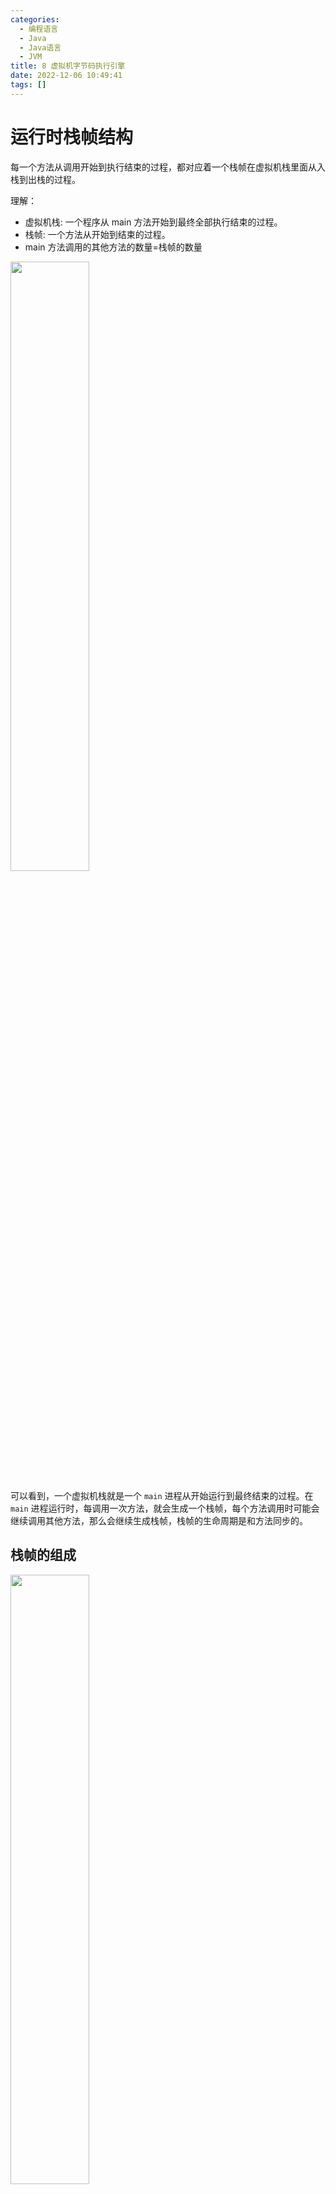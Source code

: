 ```yaml
---
categories:
  - 编程语言
  - Java
  - Java语言
  - JVM
title: 8 虚拟机字节码执行引擎  
date: 2022-12-06 10:49:41  
tags: []  
---
```



# 运行时栈帧结构

每一个方法从调用开始到执行结束的过程，都对应着一个栈帧在虚拟机栈里面从入栈到出栈的过程。

理解：

- 虚拟机栈: 一个程序从 main 方法开始到最终全部执行结束的过程。
- 栈帧: 一个方法从开始到结束的过程。
- main 方法调用的其他方法的数量=栈帧的数量

<img src=" https://coachhe-1305181419.cos.ap-guangzhou.myqcloud.com/Redis/20221206104617.png" width = "50%" />

可以看到，一个虚拟机栈就是一个 `main` 进程从开始运行到最终结束的过程。在 `main` 进程运行时，每调用一次方法，就会生成一个栈帧，每个方法调用时可能会继续调用其他方法，那么会继续生成栈帧，栈帧的生命周期是和方法同步的。

## 栈帧的组成

<img src=" https://coachhe-1305181419.cos.ap-guangzhou.myqcloud.com/Redis/20221216120007.png" width = "50%" />

可以看到，栈帧由以下部分组成:

- 局部变量表
- 操作数栈
- 动态连接 (指向运行时常量池的方法引用)
- 方法返回地址
- 额外的附加信息

### 局部变量表

#### 定义

是一个**数字数组**，主要用于存储**方法参数**和定义在**方法体内的局部变量**，这些数据类型包括各类基本数据类型、对象引用以及 returnAddress 类型。

注意上面加粗的几个点：

1. 数字数组：首先表明局部变量表是一个**数组**类型，数组内的元素是数组，之所以可以成为**数字**数组，是因为 8 种基本数据类型，对象引用以及 returnAddress 都可以用数字来进行表示。
2. 方法参数：修饰方法的参数，例如 `private`、`public` 等
3. 方法体内的局部变量：方法体内定义的变量

#### 数据安全性

局部变量表是建立在线程的栈上，因为栈是线程私有的数据，因此**不存在数据安全问题**。

#### 特点

1. 局部变量表所需的**容量大小**是在**编译期确定**下来的，并保存在方法的 Code 属性的 `maximum local variable` 数据项中。在方法运行期间不会改变局部变量表大小。

<img src = " https://coachhe-1305181419.cos.ap-guangzhou.myqcloud.com/Redis/image-20221130132906808.png" width="70%">

可以看到，在最右侧，已经得到了局部变量表的最大槽数，为 3，

<img src=" https://coachhe-1305181419.cos.ap-guangzhou.myqcloud.com/Redis/image-20221130133042704.png" width = "50%" />

具体就是 main 方法自带的 args，对象引用类型 test 和自己定义的基本类型 num。

2. 如果执行的是实例方法（没有被 `statis` 修饰的方法），那局部变量表的第 0 位索引的变量槽默认是用于传递方法所属对象实例的引用，在方法中可以通过关键字“this”来访问到这个隐含的参数。

<img src=" https://coachhe-1305181419.cos.ap-guangzhou.myqcloud.com/%E7%A8%8B%E5%BA%8F%E5%91%98/%E5%B7%A5%E5%85%B7/git/20221217024111.png" width = "80%" />

可以看到，这个方法的局部变量表的第 0 个参数就是 `this`，然后才是里面定义的对象引用。

3. 局部变量表不像前面介绍的类变量那样存在“准备阶段”。因此如果一个局部变量定义了但没有赋予初始值，那它是完全不能使用的。例如：

```java
    // 会报错  
    @Test  
    public void localVariableTest4() {  
//        int a;  
//        System.out.println(a);  
    }
```

这里直接会报错。

#### 局部变量表槽的复用

局部变量表中的变量槽是可以重用的，判断方法是当前的字节码 PC 计数器值是否超出了某个变量的作用域。

1. 代码 1：

```java
/**  
 * 输出：  
 * [GC (System.gc())  69468K->66136K(251392K), 0.0012436 secs]  
 * [Full GC (System.gc())  66136K->65931K(251392K), 0.0052158 secs] * 说明没有进行垃圾回收  
 */  
@Test  
public void localVariableTest1() {  
    byte[] placeholder = new byte[64 * 1024 * 1024];  
    System.gc();  
}
```

可以看到，这里往内存填充了 64M 的数据，然后通知虚拟机进行垃圾回收，通过添加参数 `-verbose:gc` 来查看垃圾收集的过程。 

发现在垃圾回收之后并没有回收掉我们创建的这 64M 内存。

这是因为变量 `placeholder` 的作用域内进行垃圾回收，因此是无效的。

2. 代码 2

```java
/**  
 * 输出：  
 * [GC (System.gc())  69468K->66136K(251392K), 0.0011595 secs]  
 * [Full GC (System.gc())  66136K->65931K(251392K), 0.0051033 secs] */@Test  
public void localVariableTest2() {  
    {  
        byte[] placeholder = new byte[64 * 1024 * 1024];  
    }  
    System.gc();  
}
```

如果说上面的代码中的 `placeholder` 没有被回收是合理的话，那么为什么代码 2 中的 `placeholder` 也没有被回收呢？ 这里明显已经超过了 `placeholder` 代码块中的作用域。

这是因为 `placeholder` 是否能被回收的决定因素是 `GC Roots` 是否还持有对堆中对象的关联，具体参照 [[3 垃圾收集器与内存分配策略]]，那么我们来看下字节码：

```java
0 ldc #2 <67108864>
2 newarray 8 (byte)
4 astore_1
5 invokestatic #3 <java/lang/System.gc : ()V>
8 return
```

通过字节码我们可以看到，字符串常量池中的第一个元素一直没有动过，因此还是存在的，所以引用还存在，JVM 任务这不是一个已经死了的对象。因此不会对它进行垃圾回收。


3. 代码 3

```java
/**  
 * 输出：  
 * [GC (System.gc())  69468K->66152K(251392K), 0.0011148 secs]  
 * [Full GC (System.gc())  66152K->395K(251392K), 0.0047107 secs] */@Test  
public void localVariableTest3() {  
    {  
        byte[] placeholder = new byte[64 * 1024 * 1024];  
    }  
    int a = 0;  
    System.gc();  
}
```

可以看到，应该就很清楚了，结合字节码：

```java
 0 ldc #2 <67108864>
 2 newarray 8 (byte)
 4 astore_1
 5 iconst_0
 6 istore_1
 7 invokestatic #3 <java/lang/System.gc : ()V>
10 return
```

可以看到，在第 6 行将之前局部变量表中第 1 个元素进行覆盖，因此 `GC Root` 中已经没有对 `placeholder` 的引用了，因此系统垃圾回收就将其回收了。



### 操作数栈

操作数栈，在方法执行过程中，根据字节码指令，往栈中写入数据或提取数据，即入栈/出栈

某些字节码指令将值压入操作数栈，其余的字节码指令将操作数取出栈，使用它们之后再把结果压入栈。

直接来看个具体例子：

```java
/**
 * @Author: CoachHe
 * @Date: 2022/11/25 10:00
 */
public class OperandStackTest {
    public void testAddOperation() {
        byte i = 15;
        int j = 0;
        int k = i + j;
    }
}
```

可以看到，是一个很简单的类和方法，那么我们来看看用 `javap -verbose OperandStackTest` 反编译出来的内容：

```txt
Classfile /Users/coachhe/programs/java/jvm-coachhe/Chapter8_JVMBytecodeEngine/target/classes/com/coachhe/section2_运行时栈帧结构/操作数栈/OperandStackTest.class
  Last modified 2022-11-25; size 532 bytes
  MD5 checksum d2ef1ed6453d469857e18d619fc5dd29
  Compiled from "OperandStackTest.java"
public class com.coachhe.section2_运行时栈帧结构.操作数栈.OperandStackTest
  minor version: 0
  major version: 52
  flags: ACC_PUBLIC, ACC_SUPER
Constant pool:
   #1 = Methodref          #3.#19         // java/lang/Object."<init>":()V
   #2 = Class              #20            // com/coachhe/section2_运行时栈帧结构/操作数栈/OperandStackTest
   #3 = Class              #21            // java/lang/Object
   #4 = Utf8               <init>
   #5 = Utf8               ()V
   #6 = Utf8               Code
   #7 = Utf8               LineNumberTable
   #8 = Utf8               LocalVariableTable
   #9 = Utf8               this
  #10 = Utf8               Lcom/coachhe/section2_运行时栈帧结构/操作数栈/OperandStackTest;
  #11 = Utf8               testAddOperation
  #12 = Utf8               i
  #13 = Utf8               B
  #14 = Utf8               j
  #15 = Utf8               I
  #16 = Utf8               k
  #17 = Utf8               SourceFile
  #18 = Utf8               OperandStackTest. java
  #19 = NameAndType        #4:#5          // "<init>":()V
  #20 = Utf8               com/coachhe/section2_运行时栈帧结构/操作数栈/OperandStackTest
  #21 = Utf8               java/lang/Object
{
  public com.coachhe.section2_运行时栈帧结构.操作数栈.OperandStackTest();
    descriptor: ()V
    flags: ACC_PUBLIC
    Code:
      stack=1, locals=1, args_size=1
         0: aload_0
         1: invokespecial #1                  // Method java/lang/Object."<init>":()V
         4: return
      LineNumberTable:
        line 7: 0
      LocalVariableTable:
        Start  Length  Slot  Name   Signature
            0       5     0  this   Lcom/coachhe/section2_运行时栈帧结构/操作数栈/OperandStackTest;

  public void testAddOperation();
    descriptor: ()V
    flags: ACC_PUBLIC
    Code:
      stack=2, locals=4, args_size=1
         0: bipush        15
         2: istore_1
         3: iconst_0
         4: istore_2
         5: iload_1
         6: iload_2
         7: iadd
         8: istore_3
         9: return
      LineNumberTable:
        line 9: 0
        line 10: 3
        line 11: 5
        line 12: 9
      LocalVariableTable:
        Start  Length  Slot  Name   Signature
            0      10     0  this   Lcom/coachhe/section2_运行时栈帧结构/操作数栈/OperandStackTest;
            3       7     1     i   B
            5       5     2     j   I
            9       1     3     k   I
}
SourceFile: "OperandStackTest. java"
```

可以看到，

```java
         0: bipush        15
         2: istore_1
         3: iconst_0
         4: istore_2
         5: iload_1
         6: iload_2
         7: iadd
         8: istore_3
         9: return
```

这部分对应的是 `testAddOperation()` 方法对应的字节码指令。这些指令在运行时会被加载到虚拟机栈中进行运行

### 动态连接

每个栈帧都包含一个指向运行时常量池中该栈帧所属方法的引用，持有这个引用是为了支持方法调用过程中的**动态连接**（Dynamic Linking）。

通过 [[6 类文件结构]]的讲解，我们知道 Class 文件的常量池中存有大量的符号引用，字节码中的方法调用指令就以常量池里指向方法的符号引用作为参数。

#### 动态连接和静态解析

- Class 文件中常量池的符号引用的一部分会在类加载阶段或者第一次使用的时候就被转化为直接引用，这种转化被称为静态解析。
- 另外一部分将在每一次运行期间都转化为直接引用，这部分就称为动态连接。

关于这两个转化过程的具体过程，将在接下来会再详细讲解。

### 方法返回地址

退出方法的两种方式

1. 正常调用完成：指的是执行引擎遇到任意一个方法返回的字节码指令
2. 异常调用完成：指的是方法执行得过程中遇到了异常，并且这个异常没有在方法体中得到妥善处理。

无论采用何种退出方式，在方法退出之后，都必须返回到最初方法被调用的位置，程序才能继续执行，方法返回时可能需要在栈帧中保存一些信息，用来帮助恢复它的上层主调方法的执行状态。

# 方法调用

方法调用并不等同于方法中的代码被执行。方法调用阶段唯一的任务就是**确定被调用方法的版本**（也就是调用哪一个方法），暂时还未涉及方法内部的具体运行过程。

## 1. 解析

Class 文件的编译过程中不包含传统语言编译的连接步骤，一切方法调用在 Class 文件里面存储的都**只是符号引用**，而不是方法在实际运行时内存布局中的入口地址（也就是直接引用）。

而在类加载的**解析阶段**（具体阶段可以看 [[7 虚拟机类加载机制]]），会将其中的一部分符号引用转化为直接引用。

这种解析能够成立的前提是：
方法在程序真正运行之前就有一个可确定的调用版本，并且这个方法的调用版本在运行期间是不可改变的。换句话说，调用目标在程序代码写好、编译器进行编译那一刻就已经确定下来，这类方法的调用被称为解析。(来自《深入理解 Java 虚拟机》)

注意：
在这里是有一点歧义的，如果是我理解错了希望大佬可以指出，这里说==这类方法的调用被称为解析==，也就是说 `解析=调用可确定并且在运行期间不可改变的方法版本`，但是在前面的学习中我们知道，解析阶段是虚拟机将常量池内的符号引用替换为直接引用的过程，不单单是这一类方法，还包括很多用 invokedynamic 指令修饰的，在运行期间版本会改变的方法。所以这两个地方对解析的解释是否有歧义呢？

在 Java 语言中，符合==编译器可知，运行期不可变==这个要求的方法，主要有==静态方法==和==私有方法==两大类。

- 静态方法
  与类型直接关联
- 私有方法
  在外部不可被访问

这两种方法各自特点决定了它们不可能通过集成或者别的方式重写出其他版本，因此它们都很适合在类加载阶段进行解析。

### 调用字节码指令的方法

调用不同类型的方法，字节码指令集里设计了不同的指令。在 JVM 中支持以下 5 中方法调用字节码指令：

- invokestatic：用于调用静态方法
- invokespecial：用于调用实例构造器 `<init>()` 方法、私有方法和父类中的方法
- invokevirtual：用于调用所有虚方法
- invokeinterface：用于调用接口方法，会在运行时再确定一个实现接口的对象
- invokedynamic：现在运行时动态解析出调用点限定符所引用的方法，然后再执行该方法。

前面四条调用指令，分派逻辑都固化在 JVM 内部，而 invokedynamic 指令的分派逻辑是用户设定的引导方法来决定的。

### 非虚方法和虚方法

只要能被 invokestatic 和 invokespecial，都可以在解析阶段中确定唯一的调用版本。也就是非虚方法，共有以下 5 种

1. 静态方法
2. 私有方法
3. 实例构造器
4. 父类方法
5. 被 final 修饰的方法（虽然它被 invokevirtual 指令调用）
   对于 final 方法，由于历史原因，它是被 invokevirtual 指令调用的，但是因为它也无法被覆盖，没有其他版本的可能，所以它就是一种非虚方法。

以上 5 种方法会在类加载的时候（也就是类周期的第 1 个阶段，详见 [[7 虚拟机类加载机制]]）就可以把符号引用解析为该方法的直接引用。

其他方法被称为虚方法。

代码：方法静态解析演示

```java
package com.coachhe.Chapter3_方法调用;

/**
 * 方法静态解析演示
 *
 * @author coachhe
 */
public class StaticResolution {
    public static void sayHello(){
        System.out.println("Hello World");
    }

    public static void main(String[] args) {
        StaticResolution.sayHello();
    }
}

```

使用 javap 命令查看这段程序对应的字节码：

<img src=" https://coachhe-1305181419.cos.ap-guangzhou.myqcloud.com/Redis/20221212132030.png" width = "50%" />

可以看到，的确是通过 invokestatic 命令来调用 sayHello () 方法，而且其调用的方法版本已经在编译时明确以常量池项的形式固化在字节码指令的参数之中（常量池 #5 号）：

<img src=" https://coachhe-1305181419.cos.ap-guangzhou.myqcloud.com/Redis/20221212131955.png" width = "80%" />

可以看到，和 String 进行了绑定。

## 2. 分派

